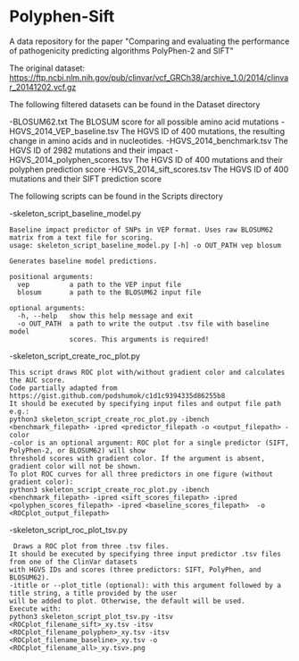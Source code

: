 # Polyphen-Sift
A data repository for the paper "Comparing and evaluating the performance of pathogenicity predicting algorithms PolyPhen-2 and SIFT"

The original dataset:
https://ftp.ncbi.nlm.nih.gov/pub/clinvar/vcf_GRCh38/archive_1.0/2014/clinvar_20141202.vcf.gz

The following filtered datasets can be found in the Dataset directory

  -BLOSUM62.txt
    The BLOSUM score for all possible amino acid mutations
  -HGVS_2014_VEP_baseline.tsv
    The HGVS ID of 400 mutations, the resulting change in amino acids and in nucleotides.
  -HGVS_2014_benchmark.tsv
    The HGVS ID of 2982 mutations and their impact
  -HGVS_2014_polyphen_scores.tsv
    The HGVS ID of 400 mutations and their polyphen prediction score
  -HGVS_2014_sift_scores.tsv
    The HGVS ID of 400 mutations and their SIFT prediction score

The following scripts can be found in the Scripts directory

  -skeleton_script_baseline_model.py
  
    Baseline impact predictor of SNPs in VEP format. Uses raw BLOSUM62 matrix from a text file for scoring.
    usage: skeleton_script_baseline_model.py [-h] -o OUT_PATH vep blosum

    Generates baseline model predictions.

    positional arguments:
      vep          a path to the VEP input file
      blosum       a path to the BLOSUM62 input file

    optional arguments:
      -h, --help   show this help message and exit
      -o OUT_PATH  a path to write the output .tsv file with baseline model
                   scores. This arguments is required!

  -skeleton_script_create_roc_plot.py
  
    This script draws ROC plot with/without gradient color and calculates the AUC score.
    Code partially adapted from https://gist.github.com/podshumok/c1d1c9394335d86255b8
    It should be executed by specifying input files and output file path e.g.:
    python3 skeleton_script_create_roc_plot.py -ibench <benchmark_filepath> -ipred <predictor_filepath -o <output_filepath> -color
    -color is an optional argument: ROC plot for a single predictor (SIFT, PolyPhen-2, or BLOSUM62) will show
    threshold scores with gradient color. If the argument is absent, gradient color will not be shown.
    To plot ROC curves for all three predictors in one figure (without gradient color):
    python3 skeleton_script_create_roc_plot.py -ibench <benchmark_filepath> -ipred <sift_scores_filepath> -ipred <polyphen_scores_filepath> -ipred <baseline_scores_filepath>  -o <ROCplot_output_filepath>
    
  -skeleton_script_roc_plot_tsv.py
  
     Draws a ROC plot from three .tsv files.
    It should be executed by specifying three input predictor .tsv files from one of the ClinVar datasets
    with HGVS IDs and scores (three predictors: SIFT, PolyPhen, and BLOSUM62).
    -ititle or --plot_title (optional): with this argument followed by a title string, a title provided by the user
    will be added to plot. Otherwise, the default will be used.
    Execute with:
    python3 skeleton_script_plot_tsv.py -itsv <ROCplot_filename_sift>_xy.tsv -itsv <ROCplot_filename_polyphen>_xy.tsv -itsv <ROCplot_filename_baseline>_xy.tsv -o <ROCplot_filename_all>_xy.tsv>.png
